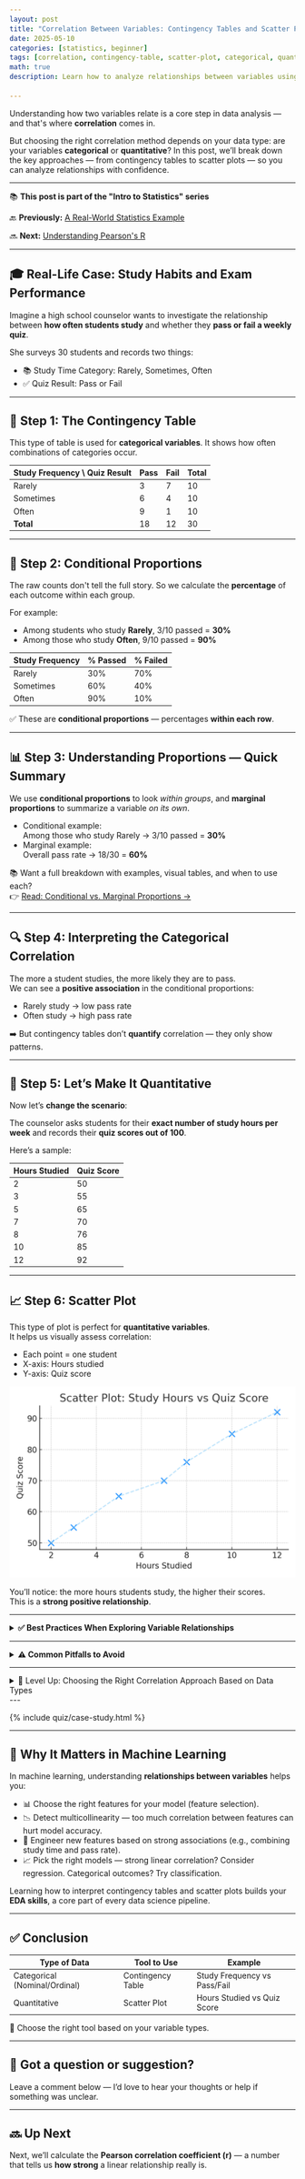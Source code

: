 ```yaml
---
layout: post
title: "Correlation Between Variables: Contingency Tables and Scatter Plots"
date: 2025-05-10
categories: [statistics, beginner]
tags: [correlation, contingency-table, scatter-plot, categorical, quantitative]
math: true
description: Learn how to analyze relationships between variables using correlation techniques like contingency tables and scatter plots, based on whether your data is categorical or quantitative.

---
```


Understanding how two variables relate is a core step in data analysis — and that's where **correlation** comes in.

But choosing the right correlation method depends on your data type: are your variables **categorical** or **quantitative**? In this post, we’ll break down the key approaches — from contingency tables to scatter plots — so you can analyze relationships with confidence.

---

<div class="series-nav">
  <p>📚 <strong>This post is part of the "Intro to Statistics" series</strong></p>
  <p>🔙 <strong>Previously:</strong> <a href="/posts/full-case-study/">A Real-World Statistics Example</a></p>
  <p>🔜 <strong>Next:</strong> <a href="/posts/PearsonsR/">Understanding Pearson's R</a></p>
</div>

---

## 🎓 Real-Life Case: Study Habits and Exam Performance

Imagine a high school counselor wants to investigate the relationship between **how often students study** and whether they **pass or fail a weekly quiz**.

She surveys 30 students and records two things:
- 📚 Study Time Category: Rarely, Sometimes, Often
- ✅ Quiz Result: Pass or Fail

---

## 🧮 Step 1: The Contingency Table

This type of table is used for **categorical variables**. It shows how often combinations of categories occur.

| Study Frequency \ Quiz Result | Pass | Fail | Total |
|-------------------------------|------|------|-------|
| Rarely                        | 3    | 7    | 10    |
| Sometimes                     | 6    | 4    | 10    |
| Often                         | 9    | 1    | 10    |
| **Total**                     | 18   | 12   | 30    |

---

## 🔁 Step 2: Conditional Proportions

The raw counts don't tell the full story. So we calculate the **percentage** of each outcome within each group.

For example:
- Among students who study **Rarely**, 3/10 passed = **30%**
- Among those who study **Often**, 9/10 passed = **90%**

| Study Frequency | % Passed | % Failed |
|-----------------|----------|----------|
| Rarely          | 30%      | 70%      |
| Sometimes       | 60%      | 40%      |
| Often           | 90%      | 10%      |

✅ These are **conditional proportions** — percentages **within each row**.

---

## 📊 Step 3: Understanding Proportions — Quick Summary

We use **conditional proportions** to look *within groups*, and **marginal proportions** to summarize a variable *on its own*.

- Conditional example:  
  Among those who study Rarely → 3/10 passed = **30%**
- Marginal example:  
  Overall pass rate → 18/30 = **60%**

📚 Want a full breakdown with examples, visual tables, and when to use each?  
👉 [Read: Conditional vs. Marginal Proportions →](/posts/conditional-vs-marginal/)


---

## 🔍 Step 4: Interpreting the Categorical Correlation

The more a student studies, the more likely they are to pass.  
We can see a **positive association** in the conditional proportions:
- Rarely study → low pass rate
- Often study → high pass rate

➡️ But contingency tables don’t **quantify** correlation — they only show patterns.

---

## 🔄 Step 5: Let’s Make It Quantitative

Now let’s **change the scenario**:

The counselor asks students for their **exact number of study hours per week** and records their **quiz scores out of 100**.

Here’s a sample:

| Hours Studied | Quiz Score |
|---------------|------------|
| 2             | 50         |
| 3             | 55         |
| 5             | 65         |
| 7             | 70         |
| 8             | 76         |
| 10            | 85         |
| 12            | 92         |

---

## 📈 Step 6: Scatter Plot

This type of plot is perfect for **quantitative variables**.  
It helps us visually assess correlation:

- Each point = one student  
- X-axis: Hours studied  
- Y-axis: Quiz score

![Scatter plot showing positive correlation](/assets/images/scatter_study_scores.png)


You’ll notice: the more hours students study, the higher their scores.  
This is a **strong positive relationship**.

---

<details class="custom-box custom-best">
  <summary><strong>✅ Best Practices When Exploring Variable Relationships</strong></summary>
  <ul>
    <li>Start with <strong>simple visuals</strong> like scatter plots or tables before jumping into modeling.</li>
    <li>Use <strong>scatter plots</strong> to spot linear or curved patterns between numeric variables.</li>
    <li>For <strong>categorical data</strong>, contingency tables show how categories relate.</li>
    <li>Always ask: “Can this help my model make better predictions?”</li>
    <li>Use a <strong>correlation metric</strong> (like Pearson’s r) for numerical comparisons.</li>
  </ul>
</details>


---

<details class="custom-box custom-warning">
  <summary><strong>⚠ Common Pitfalls to Avoid</strong></summary>
  <ul>
    <li><strong>Assuming correlation means causation</strong> — just because two variables move together doesn’t mean one causes the other.</li>
    <li><strong>Ignoring outliers</strong> — one extreme value can distort your scatter plot or correlation result.</li>
    <li><strong>Overlooking non-linear patterns</strong> — not all relationships are straight lines. Try other visuals or transformations.</li>
    <li><strong>Using the wrong chart</strong> — don’t use a scatter plot for categorical data; use a contingency table instead.</li>
    <li><strong>Forgetting to check variable types</strong> — always know what kind of data you're working with before analyzing relationships.</li>
  </ul>
</details>

---

<details class="level-up-box">
  <summary class="level-up-title">🧠 Level Up: Choosing the Right Correlation Approach Based on Data Types</summary>
  <div class="level-up-content">
    <p>Correlation analysis isn’t one-size-fits-all — the type of variables determines the best method:</p>
    <ul>
      <li>📊 For two <strong>quantitative variables</strong>, measures like <em>Pearson's r</em> capture linear relationships.</li>
      <li>📋 For two <strong>categorical variables</strong>, <em>contingency tables</em> and tests like <em>Chi-square</em> help assess association.</li>
      <li>🔄 For mixed variable types, specialized methods like <em>point-biserial correlation</em> or <em>ANOVA</em> are used.</li>
    </ul>
    <p>Understanding your data types ensures you pick the most powerful and appropriate analysis technique.</p>
  </div>
</details>
---

{% include quiz/case-study.html %}

---

## 🤖 Why It Matters in Machine Learning

In machine learning, understanding **relationships between variables** helps you:

- 📊 Choose the right features for your model (feature selection).
- 📉 Detect multicollinearity — too much correlation between features can hurt model accuracy.
- 🧪 Engineer new features based on strong associations (e.g., combining study time and pass rate).
- 📈 Pick the right models — strong linear correlation? Consider regression. Categorical outcomes? Try classification.

Learning how to interpret contingency tables and scatter plots builds your **EDA skills**, a core part of every data science pipeline.


---

## ✅ Conclusion

| Type of Data        | Tool to Use          | Example                     |
|---------------------|----------------------|-----------------------------|
| Categorical (Nominal/Ordinal) | Contingency Table     | Study Frequency vs Pass/Fail |
| Quantitative         | Scatter Plot          | Hours Studied vs Quiz Score |

🧠 Choose the right tool based on your variable types.

---
## 💬 Got a question or suggestion?

Leave a comment below — I’d love to hear your thoughts or help if something was unclear.

---
## 🔜 Up Next

Next, we’ll calculate the **Pearson correlation coefficient (r)** — a number that tells us **how strong** a linear relationship really is.
